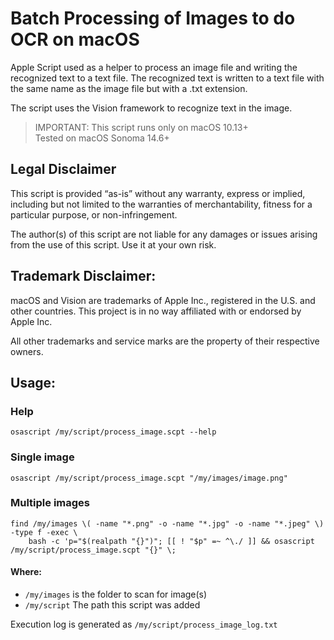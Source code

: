 # Batch Processing of Images to do OCR on macOS

Apple Script used as a helper to process an image file and writing the recognized text to a text file.
The recognized text is written to a text file with the same name as the image file but with a .txt extension.

The script uses the Vision framework to recognize text in the image.

> IMPORTANT: This script runs only on macOS 10.13+ <br>
> Tested on macOS Sonoma 14.6+

##	Legal Disclaimer

This script is provided “as-is” without any warranty, express or implied, including but not limited to the warranties of merchantability, fitness for a particular purpose, or non-infringement.

The author(s) of this script are not liable for any damages or issues arising from the use of this script. Use it at your own risk.

## Trademark Disclaimer:

macOS and Vision are trademarks of Apple Inc., registered in the U.S. and other countries. This project is in no way affiliated with or endorsed by Apple Inc.

All other trademarks and service marks are the property of their respective owners.


## Usage:

### Help

```shell
osascript /my/script/process_image.scpt --help
```

### Single image

```shell
osascript /my/script/process_image.scpt "/my/images/image.png"
```

### Multiple images

```shell
find /my/images \( -name "*.png" -o -name "*.jpg" -o -name "*.jpeg" \) -type f -exec \
    bash -c 'p="$(realpath "{}")"; [[ ! "$p" =~ ^\./ ]] && osascript /my/script/process_image.scpt "{}" \;
```

#### Where:
- `/my/images` is the folder to scan for image(s)
- `/my/script` The path this script was added

Execution log is generated as `/my/script/process_image_log.txt`
